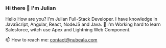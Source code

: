 ### Hi there 👋 I'm Julian

Hello How are you?
I'm Julian Full-Stack Developer. I have knowledge in JavaScript, Angular, React, NodeJS and Java. 🌱 I'm Working hard to learn Salesforce, witch use Apex and Lightning Web Component.

📫 How to reach me: contact@nubeala.com

<!--
**julianperezpesce/julianperezpesce** is a ✨ _special_ ✨ repository because its `README.md` (this file) appears on your GitHub profile.

Here are some ideas to get you started:

- 🔭 I’m currently working on ...
- 🌱 I’m currently learning ...
- 👯 I’m looking to collaborate on ...
- 🤔 I’m looking for help with ...
- 💬 Ask me about ...
- 📫 How to reach me: ...
- 😄 Pronouns: ...
- ⚡ Fun fact: ...
-->
